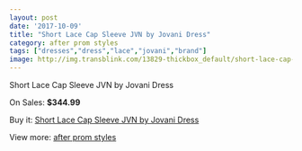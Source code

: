```yaml
---
layout: post
date: '2017-10-09'
title: "Short Lace Cap Sleeve JVN by Jovani Dress"
category: after prom styles
tags: ["dresses","dress","lace","jovani","brand"]
image: http://img.transblink.com/13829-thickbox_default/short-lace-cap-sleeve-jvn-by-jovani-dress.jpg
---
```

Short Lace Cap Sleeve JVN by Jovani Dress

On Sales: **$344.99**
<a href="https://www.transblink.com/en/after-prom-styles/4429-short-lace-cap-sleeve-jvn-by-jovani-dress.html"><amp-img layout="responsive" width="600" height="600" src="//img.transblink.com/13829-thickbox_default/short-lace-cap-sleeve-jvn-by-jovani-dress.jpg" alt="Short Lace Cap Sleeve JVN by Jovani Dress 0" /></a>
<a href="https://www.transblink.com/en/after-prom-styles/4429-short-lace-cap-sleeve-jvn-by-jovani-dress.html"><amp-img layout="responsive" width="600" height="600" src="//img.transblink.com/13831-thickbox_default/short-lace-cap-sleeve-jvn-by-jovani-dress.jpg" alt="Short Lace Cap Sleeve JVN by Jovani Dress 1" /></a>
<a href="https://www.transblink.com/en/after-prom-styles/4429-short-lace-cap-sleeve-jvn-by-jovani-dress.html"><amp-img layout="responsive" width="600" height="600" src="//img.transblink.com/13830-thickbox_default/short-lace-cap-sleeve-jvn-by-jovani-dress.jpg" alt="Short Lace Cap Sleeve JVN by Jovani Dress 2" /></a>

Buy it: [Short Lace Cap Sleeve JVN by Jovani Dress](https://www.transblink.com/en/after-prom-styles/4429-short-lace-cap-sleeve-jvn-by-jovani-dress.html "Short Lace Cap Sleeve JVN by Jovani Dress")

View more: [after prom styles](https://www.transblink.com/en/55-after-prom-styles "after prom styles")